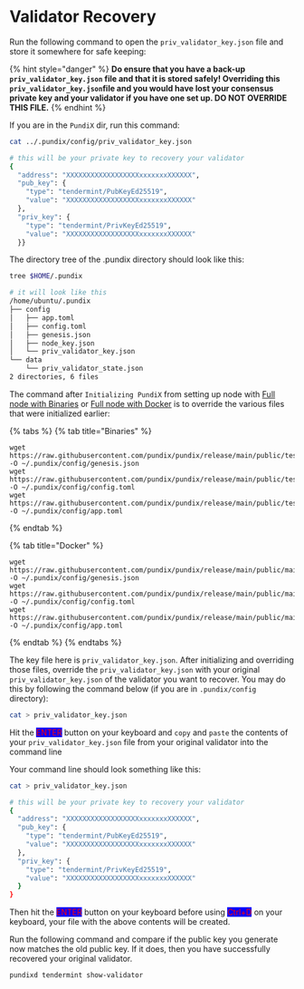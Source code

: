 # Validator Recovery

Run the following command to open the `priv_validator_key.json` file and store it somewhere for safe keeping:

{% hint style="danger" %}
**Do ensure that you have a back-up `priv_validator_key.json` file and that it is stored safely! Overriding this `priv_validator_key.json`file and you would have lost your consensus private key and your validator if you have one set up. DO NOT OVERRIDE THIS FILE.**
{% endhint %}

If you are in the `PundiX` dir, run this command:

```bash
cat ../.pundix/config/priv_validator_key.json

# this will be your private key to recovery your validator
{
  "address": "XXXXXXXXXXXXXXXXXXxxxxxxxXXXXXX",
  "pub_key": {
    "type": "tendermint/PubKeyEd25519",
    "value": "XXXXXXXXXXXXXXXXXXxxxxxxxXXXXXX"
  },
  "priv_key": {
    "type": "tendermint/PrivKeyEd25519",
    "value": "XXXXXXXXXXXXXXXXXXxxxxxxxXXXXXX"
  }}
```

The directory tree of the .pundix directory should look like this:

```bash
tree $HOME/.pundix

# it will look like this
/home/ubuntu/.pundix
├── config
│   ├── app.toml
│   ├── config.toml
│   ├── genesis.json
│   ├── node_key.json
│   └── priv_validator_key.json
└── data
    └── priv_validator_state.json
2 directories, 6 files
```

The command after `Initializing PundiX` from setting up node with [Full node with Binaries](../getting-started/setup-node/full-node-with-binaries.md) or [Full node with Docker](../getting-started/setup-node/full-node-with-docker.md) is to override the various files that were initialized earlier:

{% tabs %}
{% tab title="Binaries" %}
```
wget https://raw.githubusercontent.com/pundix/pundix/release/main/public/testnet/genesis.json -O ~/.pundix/config/genesis.json
wget https://raw.githubusercontent.com/pundix/pundix/release/main/public/testnet/config.toml -O ~/.pundix/config/config.toml
wget https://raw.githubusercontent.com/pundix/pundix/release/main/public/testnet/app.toml -O ~/.pundix/config/app.toml
```
{% endtab %}

{% tab title="Docker" %}
```
wget https://raw.githubusercontent.com/pundix/pundix/release/main/public/mainnet/genesis.json -O ~/.pundix/config/genesis.json
wget https://raw.githubusercontent.com/pundix/pundix/release/main/public/mainnet/config.toml -O ~/.pundix/config/config.toml
wget https://raw.githubusercontent.com/pundix/pundix/release/main/public/mainnet/app.toml -O ~/.pundix/config/app.toml
```
{% endtab %}
{% endtabs %}

The key file here is `priv_validator_key.json`. After initializing and overriding those files, override the `priv_validator_key.json` with your original `priv_validator_key.json` of the validator you want to recover. You may do this by following the command below (if you are in `.pundix/config` directory):

```bash
cat > priv_validator_key.json
```

Hit the <mark style="color:red;background-color:blue;">ENTER</mark> button on your keyboard and `copy` and `paste` the contents of your `priv_validator_key.json` file from your original validator into the command line

Your command line should look something like this:

```bash
cat > priv_validator_key.json

# this will be your private key to recovery your validator
{
  "address": "XXXXXXXXXXXXXXXXXXxxxxxxxXXXXXX",
  "pub_key": {
    "type": "tendermint/PubKeyEd25519",
    "value": "XXXXXXXXXXXXXXXXXXxxxxxxxXXXXXX"
  },
  "priv_key": {
    "type": "tendermint/PrivKeyEd25519",
    "value": "XXXXXXXXXXXXXXXXXXxxxxxxxXXXXXX"
  }
}
```

Then hit the <mark style="color:red;background-color:blue;">ENTER</mark> button on your keyboard before using <mark style="color:red;background-color:blue;">Ctrl+D</mark> on your keyboard, your file with the above contents will be created.

Run the following command and compare if the public key you generate now matches the old public key. If it does, then you have successfully recovered your original validator.

```
pundixd tendermint show-validator
```
